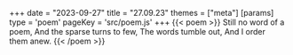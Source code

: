 +++
date = "2023-09-27"
title = "27.09.23"
themes = ["meta"]
[params]
  type = 'poem'
  pageKey = 'src/poem.js'
+++
{{< poem >}}
Still no word of a poem,
And the sparse turns to few,
The words tumble out,
And I order them anew.
{{< /poem >}}